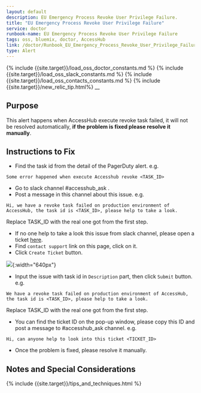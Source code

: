 ```yaml
---
layout: default
description: EU Emergency Process Revoke User Privilege Failure.
title: "EU Emergency Process Revoke User Privilege Failure"
service: doctor
runbook-name: EU Emergency Process Revoke User Privilege Failure
tags: oss, bluemix, doctor, AccessHub
link: /doctor/Runbook_EU_Emergency_Process_Revoke_User_Privilege_Failure_AH.html
type: Alert
---
```



{% include {{site.target}}/load_oss_doctor_constants.md %}
{% include {{site.target}}/load_oss_slack_constants.md %}
{% include {{site.target}}/load_oss_contacts_constants.md %}
{% include {{site.target}}/new_relic_tip.html%}
__

## Purpose

This alert happens when AccessHub execute revoke task failed, it will not be resolved automatically, **if the problem is fixed please resolve it manually**. 

## Instructions to Fix

 - Find the task id from the detail of the PagerDuty alert. e.g. 

```
Some error happened when execute Accesshub revoke <TASK_ID>
```

 - Go to slack channel #accesshub_ask .
 - Post a message in this channel about this issue. e.g.

```
Hi, we have a revoke task failed on production environment of AccessHub, the task id is <TASK_ID>, please help to take a look.
```

  Replace TASK_ID with the real one got from the first step.

 - If no one help to take a look this issue from slack channel, please open a ticket [here](https://w3.ibm.com/help/#/article/accesshub).
 - Find `contact support` link on this page, click on it.
 - Click `Create Ticket` button.

![]({{site.baseurl}}/docs/runbooks/doctor/images/doctor/create-ticket-AH.png){:width="640px"}

 - Input the issue with task id in `Description` part, then click `Submit` button. e.g. 

```
We have a revoke task failed on production environment of AccessHub, the task id is <TASK_ID>, please help to take a look.
``` 

  Replace TASK_ID with the real one got from the first step.

 - You can find the ticket ID on the pop-up window, please copy this ID and post a message to #accesshub_ask channel. e.g. 

```Hi, can anyone help to look into this ticket <TICKET_ID>```

 - Once the problem is fixed, please resolve it manually.

## Notes and Special Considerations

{% include {{site.target}}/tips_and_techniques.html %}
